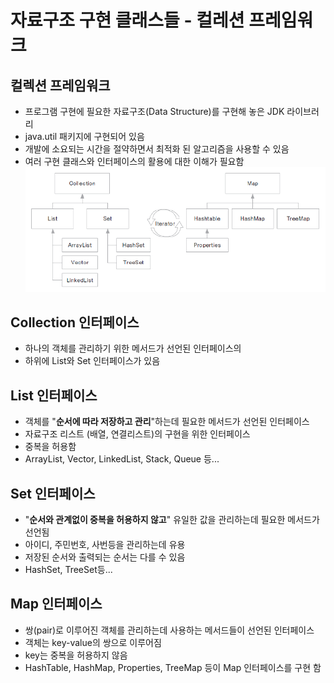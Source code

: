 # 자료구조 구현 클래스들 - 컬레션 프레임워크

## 컬렉션 프레임워크
- 프로그램 구현에 필요한 자료구조(Data Structure)를 구현해 놓은 JDK 라이브러리
- java.util 패키지에 구현되어 있음
- 개발에 소요되는 시간을 절약하면서 최적화 된 알고리즘을 사용할 수 있음
- 여러 구현 클래스와 인터페이스의 활용에 대한 이해가 필요함  
![collection](./img/collection.png)
## Collection 인터페이스
- 하나의 객체를 관리하기 위한 메서드가 선언된 인터페이스의
- 하위에 List와 Set 인터페이스가 있음
## List 인터페이스
- 객체를 "**순서에 따라 저장하고 관리**"하는데 필요한 메서드가 선언된 인터페이스
- 자료구조 리스트 (배열, 연결리스트)의 구현을 위한 인터페이스
- 중복을 허용함 
- ArrayList, Vector, LinkedList, Stack, Queue 등...
## Set 인터페이스
- "**순서와 관계없이 중복을 허용하지 않고**" 유일한 값을 관리하는데 필요한 메서드가 선언됨 
- 아이디, 주민번호, 사번등을 관리하는데 유용
- 저장된 순서와 출력되는 순서는 다를 수 있음
- HashSet, TreeSet등...
## Map 인터페이스
- 쌍(pair)로 이루어진 객체를 관리하는데 사용하는 메서드들이 선언된 인터페이스
- 객체는 key-value의 쌍으로 이루어짐
- key는 중복을 허용하지 않음
- HashTable, HashMap, Properties, TreeMap 등이 Map 인터페이스를 구현 함

